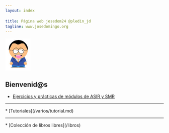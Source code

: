 ```yaml
---
layout: index

title: Página web josedom24 @pledin_jd
tagline: www.josedomingo.org
---
```

![yo](/img/yo1.jpg)

## Bienvenid@s

* [Ejercicios y prácticas de módulos de ASIR y SMR](/mod)
<hr/>
* [Tutoriales](/varios/tutorial.md)
<hr/>
* [Colección de libros libres](/libros)
